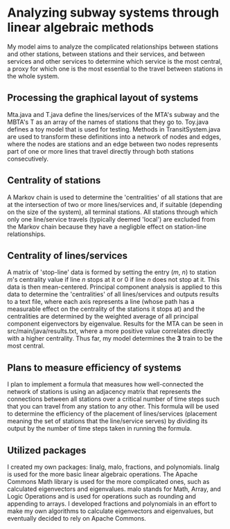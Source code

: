# Analyzing subway systems through linear algebraic methods
My model aims to analyze the complicated relationships between stations and other stations, between stations and their services, and between services and other services to determine which service is the most central, a proxy for which one is the most essential to the travel between stations in the whole system.

## Processing the graphical layout of systems
Mta.java and T.java define the lines/services of the MTA's subway and the MBTA's T as an array of the names of stations that they go to. 
Toy.java defines a toy model that is used for testing.
Methods in TransitSystem.java are used to transform these definitions into a network of nodes and edges, where the nodes are stations and an edge between two nodes represents part of one or more lines that travel directly through both stations consecutively.

## Centrality of stations
A Markov chain is used to determine the 'centralities' of all stations that are at the intersection of two or more lines/services and, if suitable (depending on the size of the system), all terminal stations.
All stations through which only one line/service travels (typically deemed 'local') are excluded from the Markov chain because they have a negligble effect on station-line relationships.

## Centrality of lines/services
A matrix of 'stop-line' data is formed by setting the entry (_m_, _n_) to station _m_'s centrality value if line _n_ stops at it or 0 if line _n_ does not stop at it. This data is then mean-centered.
Principal component analysis is applied to this data to determine the 'centralities' of all lines/services and outputs results to a text file, where each axis represents a line (whose path has a measurable effect on the centrality of the stations it stops at) and the centralities are determined by the weighted average of all principal component eigenvectors by eigenvalue.
Results for the MTA can be seen in src/main/java/results.txt, where a more positive value correlates directly with a higher centrality. Thus far, my model determines the **3** train to be the most central.

## Plans to measure efficiency of systems
I plan to implement a formula that measures how well-connected the network of stations is using an adjacency matrix that represents the connections between all stations over a critical number of time steps such that you can travel from any station to any other. 
This formula will be used to determine the efficiency of the placement of lines/services (placement meaning the set of stations that the line/service serves) by dividing its output by the number of time steps taken in running the formula.

## Utilized packages
I created my own packages: linalg, malo, fractions, and polynomials. 
linalg is used for the more basic linear algebraic operations. The Apache Commons Math library is used for the more complicated ones, such as calculated eigenvectors and eigenvalues.
malo stands for Math, Array, and Logic Operations and is used for operations such as rounding and appending to arrays.
I developed fractions and polynomials in an effort to make my own algorithms to calculate eigenvectors and eigenvalues, but eventually decided to rely on Apache Commons.
